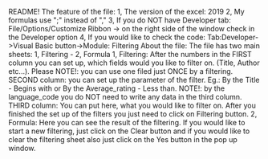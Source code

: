 README!
The feature of the file:
  1, The version of the excel: 2019
  2, My formulas use ";" instead of ","
  3, If you do NOT have Developer tab: File/Options/Customize Ribbon -> on the right side of the window check in the Developer option
  4, If you would like to check the code: Tab:Developer->Visual Basic button->Module: Filtering
About the file:
  The file has two main sheets: 1, Filtering - 2, Formula
    1, Filtering:
        After the numbers in the FIRST column you can set up, which fields would you like to filter on. (Title, Author etc...). Please             NOTE!: you can use one filed just ONCE by a filtering.
        SECOND column: you can set up the parameter of the filter. Eg.: By the Title - Begins with or By the Average_rating - Less than.           NOTE!: by the language_code you do NOT need to write any data in the third column.
        THIRD column: You can put here, what you would like to filter on.
     After you finished the set up of the filters you just need to click on Filtering button.
    2, Formula:
      Here you can see the result of the filtering. If you would like to start a new filtering, just click on the Clear button and if you would like to clear the filtering sheet also just click on the Yes button in the pop up window.
